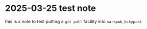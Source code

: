 # 2025-03-25 test note

this is a note to test putting a `git pull` facility into `markpub_bskypost`
